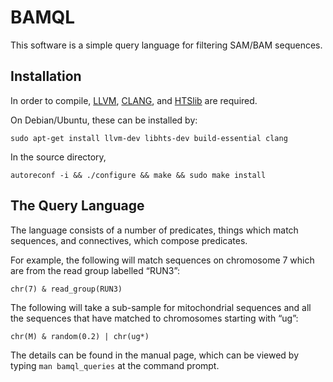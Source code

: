 # BAMQL

This software is a simple query language for filtering SAM/BAM sequences.

## Installation

In order to compile, [LLVM](http://llvm.org/), [CLANG](http://clang.llvm.org/), and [HTSlib](https://github.com/samtools/htslib/) are required.

On Debian/Ubuntu, these can be installed by:

    sudo apt-get install llvm-dev libhts-dev build-essential clang

In the source directory,

    autoreconf -i && ./configure && make && sudo make install

## The Query Language

The language consists of a number of predicates, things which match sequences, and connectives, which compose predicates.

For example, the following will match sequences on chromosome 7 which are from the read group labelled “RUN3”:

    chr(7) & read_group(RUN3)

The following will take a sub-sample for mitochondrial sequences and all the sequences that have matched to chromosomes starting with “ug”:

    chr(M) & random(0.2) | chr(ug*)

The details can be found in the manual page, which can be viewed by typing `man bamql_queries` at the command prompt.
